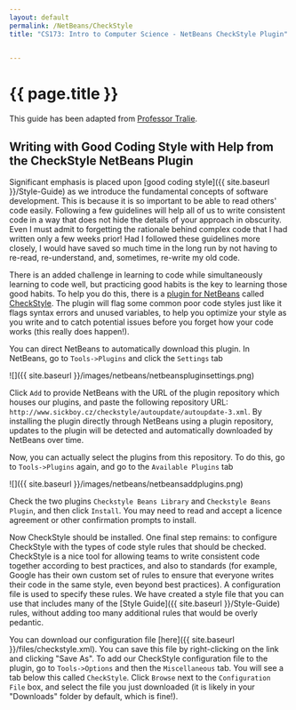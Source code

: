 ```yaml
---
layout: default
permalink: /NetBeans/CheckStyle
title: "CS173: Intro to Computer Science - NetBeans CheckStyle Plugin"

    
---
```

# {{ page.title }}

This guide has been adapted from [Professor Tralie](https://www.ursinus.edu/live/profiles/4502-christopher-tralie).

## Writing with Good Coding Style with Help from the CheckStyle NetBeans Plugin

Significant emphasis is placed upon [good coding style]({{ site.baseurl }}/Style-Guide) as we introduce the fundamental concepts of software development.  This is because it is so important to be able to read others' code easily.  Following a few guidelines will help all of us to write  consistent code in a way that does not hide the details of your approach in obscurity.  Even I must admit to forgetting the rationale behind complex code that I had written only a few weeks prior!  Had I followed these guidelines more closely, I would have saved so much time in the long run by not having to re-read, re-understand, and, sometimes, re-write my old code.  

There is an added challenge in learning to code while simultaneously learning to code well, but practicing good habits is the key to learning those good habits.  To help you do this, there is a [plugin for NetBeans](http://plugins.netbeans.org/plugin/3413/checkstyle-beans) called [CheckStyle](https://www.sickboy.cz/checkstyle/).  The plugin will flag some common poor code styles just like it flags syntax errors and unused variables, to help you optimize your style as you write and to catch potential issues before you forget how your code works (this really does happen!).

You can direct NetBeans to automatically download this plugin.  In NetBeans, go to `Tools->Plugins` and click the `Settings` tab

![]({{ site.baseurl }}/images/netbeans/netbeanspluginsettings.png)

Click `Add` to provide NetBeans with the URL of the plugin repository which houses our plugins, and paste the following repository URL: `http://www.sickboy.cz/checkstyle/autoupdate/autoupdate-3.xml`.  By installing the plugin directly through NetBeans using a plugin repository, updates to the plugin will be detected and automatically downloaded by NetBeans over time.

Now, you can actually select the plugins from this repository.  To do this, go to `Tools->Plugins` again, and go to the `Available Plugins` tab

![]({{ site.baseurl }}/images/netbeans/netbeansaddplugins.png)

Check the two plugins `Checkstyle Beans Library` and `Checkstyle Beans Plugin`, and then click `Install`.  You may need to read and accept a licence agreement or other confirmation prompts to install.

Now CheckStyle should be installed.  One final step remains: to configure CheckStyle with the types of code style rules that should be checked.  CheckStyle is a nice tool for allowing teams to write consistent code together according to best practices, and also to standards (for example, Google has their own custom set of rules to ensure that everyone writes their code in the same style, even beyond best practices).  A configuration file is used to specify these rules.  We have created a style file that you can use that includes many of the [Style Guide]({{ site.baseurl }}/Style-Guide) rules, without adding too many additional rules that would be overly pedantic.  

You can download our configuration file [here]({{ site.baseurl }}/files/checkstyle.xml).  You can save this file by right-clicking on the link and clicking "Save As".  To add our CheckStyle configuration file to the plugin, go to `Tools->Options` and then the `Miscellaneous` tab.  You will see a tab below this called `CheckStyle`.  Click `Browse` next to the `Configuration File` box, and select the file you just downloaded (it is likely in your "Downloads" folder by default, which is fine!).
